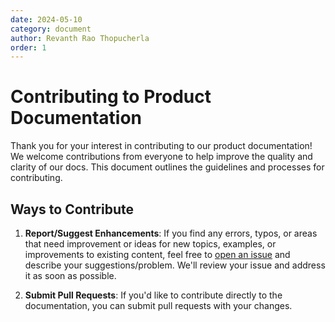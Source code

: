 ```yaml
---
date: 2024-05-10
category: document
author: Revanth Rao Thopucherla
order: 1
---
```


# Contributing to Product Documentation

Thank you for your interest in contributing to our product documentation! We welcome contributions from everyone to help improve the quality and clarity of our docs. This document outlines the guidelines and processes for contributing.

## Ways to Contribute

1. **Report/Suggest Enhancements**: If you find any errors, typos, or areas that need improvement or ideas for new topics, examples, or improvements to existing content, feel free to [open an issue](https://github.com/jangala-dev/product-docs/issues) and describe your suggestions/problem. We'll review your issue and address it as soon as possible.

2. **Submit Pull Requests**: If you'd like to contribute directly to the documentation, you can submit pull requests with your changes.  
